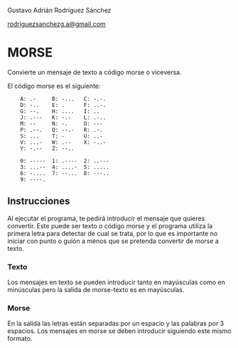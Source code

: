 Gustavo Adrián Rodríguez Sánchez

rodriguezsanchezg.a@gmail.com

# MORSE


Convierte un mensaje de texto a código morse o viceversa.

El código morse es el siguiente:

        A: .-     B: -...   C: -.-.
        D: -..    E: .      F: ..-.
        G: --.    H: ....   I: ..
        J: .---   K: -.-    L: .-..
        M: --     N: -.     O: ---
        P: .--.   Q: --.-   R: .-.
        S: ...    T: -      U: ..-
        V: ...-   W: .--    X: -..-
        Y: -.--   Z: --..   
        
        0: -----  1: .----  2: ..---
        3: ...--  4: ....-  5: .....
        6: -....  7: --...  8: ---..
        9: ----. 

## Instrucciones

Al ejecutar el programa, te pedirá introducir el mensaje que quieres convertir. Este puede ser texto o código morse y el programa utiliza la primera letra para detectar de cual se trata, por lo que es importante no iniciar con punto o guión a menos que se pretenda convertir de morse a texto. 

### Texto

Los mensajes en texto se pueden introducir tanto en mayúsculas como en minúsculas pero la salida de morse-texto es en mayúsculas. 

### Morse

En la salida las letras están separadas por un espacio y las palabras por 3 espacios. Los mensajes en morse se deben introducir siguiendo este mismo formato.
